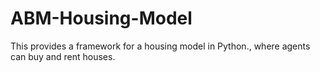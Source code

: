 # ABM-Housing-Model
This provides a framework for a housing model in Python., where agents can buy and rent houses. 
